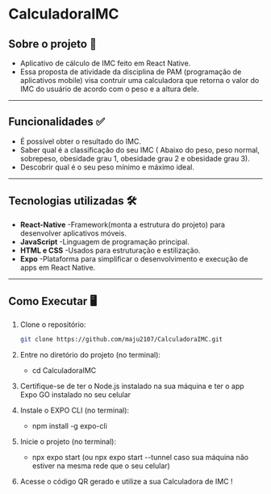 # CalculadoraIMC

## Sobre o projeto 📱
- Aplicativo de cálculo de IMC feito em React Native. 
- Essa proposta de atividade da disciplina de PAM (programação de aplicativos mobile) visa contruir uma calculadora que retorna o valor do IMC do usuário de acordo com o peso e a altura dele.

----
## Funcionalidades ✅
- É possível obter o resultado do IMC.
- Saber qual é a classificação do seu IMC ( Abaixo do peso, peso normal, sobrepeso, obesidade grau 1, obesidade grau 2 e obesidade grau 3).
- Descobrir qual é o seu peso mínimo  e máximo ideal.

--------
## Tecnologias utilizadas 🛠️
- **React-Native** -Framework(monta a estrutura do projeto) para desenvolver aplicativos móveis.
- **JavaScript**   -Linguagem de programação principal.
- **HTML e CSS**   -Usados para estruturação e estilização.
- **Expo**         -Plataforma para simplificar o desenvolvimento e execução de apps em React Native.

-----------
## Como Executar 🖥️
1. Clone o repositório:
   ```bash
   git clone https://github.com/maju2107/CalculadoraIMC.git

2. Entre no diretório do projeto (no terminal):
   - cd CalculadoraIMC

3. Certifique-se de ter o Node.js instalado na sua máquina e ter o app Expo GO instalado no seu celular

4. Instale o EXPO CLI (no terminal):
   - npm install -g expo-cli

5. Inicie o projeto (no terminal):
   - npx expo start (ou npx expo start --tunnel caso sua máquina não estiver na mesma rede que o seu celular)

6. Acesse o código QR gerado e utilize a sua Calculadora de IMC !
